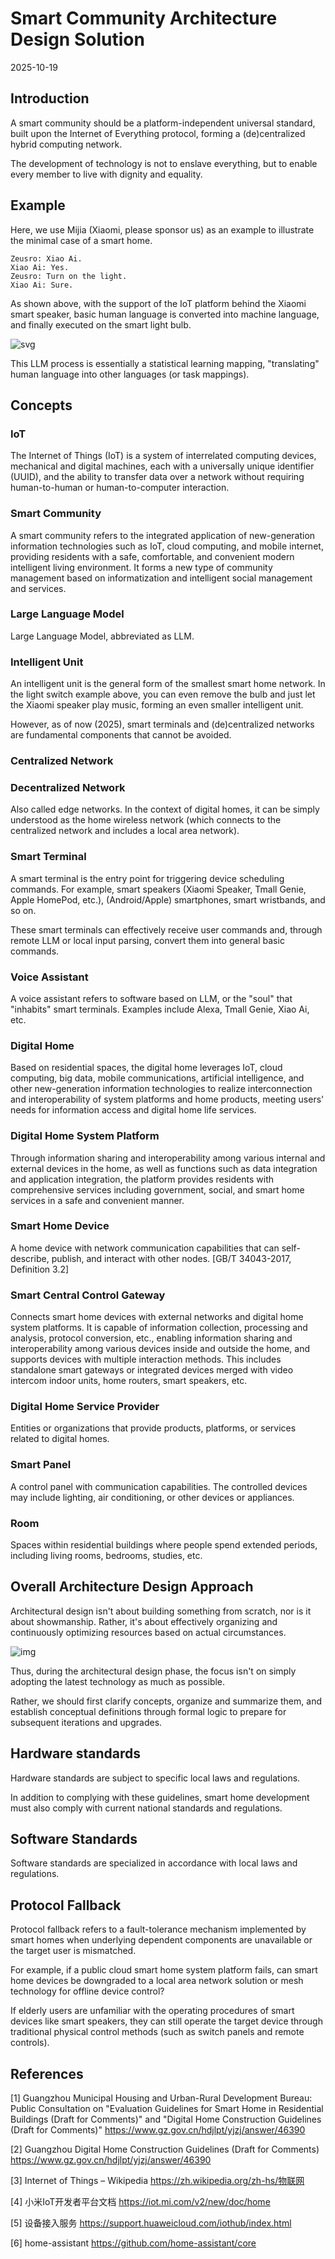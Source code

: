 # Smart Community Architecture Design Solution

2025-10-19

## Introduction

A smart community should be a platform-independent universal standard, built upon the Internet of Everything protocol, forming a (de)centralized hybrid computing network.

The development of technology is not to enslave everything, but to enable every member to live with dignity and equality.

## Example

Here, we use Mijia (Xiaomi, please sponsor us) as an example to illustrate the minimal case of a smart home.

```LLM
Zeusro: Xiao Ai.
Xiao Ai: Yes.
Zeusro: Turn on the light.
Xiao Ai: Sure.
```

As shown above, with the support of the IoT platform behind the Xiaomi smart speaker, basic human language is converted into machine language, and finally executed on the smart light bulb.

![svg](img/light.png)

This LLM process is essentially a statistical learning mapping, "translating" human language into other languages (or task mappings).

## Concepts

### IoT

The Internet of Things (IoT) is a system of interrelated computing devices, mechanical and digital machines, each with a universally unique identifier (UUID), and the ability to transfer data over a network without requiring human-to-human or human-to-computer interaction.

### Smart Community

A smart community refers to the integrated application of new-generation information technologies such as IoT, cloud computing, and mobile internet, providing residents with a safe, comfortable, and convenient modern intelligent living environment. It forms a new type of community management based on informatization and intelligent social management and services.

### Large Language Model

Large Language Model, abbreviated as LLM.

### Intelligent Unit

An intelligent unit is the general form of the smallest smart home network.
In the light switch example above, you can even remove the bulb and just let the Xiaomi speaker play music, forming an even smaller intelligent unit.

However, as of now (2025), smart terminals and (de)centralized networks are fundamental components that cannot be avoided.

### Centralized Network

### Decentralized Network

Also called edge networks. In the context of digital homes, it can be simply understood as the home wireless network (which connects to the centralized network and includes a local area network).

### Smart Terminal

A smart terminal is the entry point for triggering device scheduling commands. For example, smart speakers (Xiaomi Speaker, Tmall Genie, Apple HomePod, etc.), (Android/Apple) smartphones, smart wristbands, and so on.

These smart terminals can effectively receive user commands and, through remote LLM or local input parsing, convert them into general basic commands.

### Voice Assistant

A voice assistant refers to software based on LLM, or the "soul" that "inhabits" smart terminals. Examples include Alexa, Tmall Genie, Xiao Ai, etc.

### Digital Home

Based on residential spaces, the digital home leverages IoT, cloud computing, big data, mobile communications, artificial intelligence, and other new-generation information technologies to realize interconnection and interoperability of system platforms and home products, meeting users' needs for information access and digital home life services.

### Digital Home System Platform

Through information sharing and interoperability among various internal and external devices in the home, as well as functions such as data integration and application integration, the platform provides residents with comprehensive services including government, social, and smart home services in a safe and convenient manner.

### Smart Home Device

A home device with network communication capabilities that can self-describe, publish, and interact with other nodes.
[GB/T 34043-2017, Definition 3.2]

### Smart Central Control Gateway

Connects smart home devices with external networks and digital home system platforms. It is capable of information collection, processing and analysis, protocol conversion, etc., enabling information sharing and interoperability among various devices inside and outside the home, and supports devices with multiple interaction methods. This includes standalone smart gateways or integrated devices merged with video intercom indoor units, home routers, smart speakers, etc.

### Digital Home Service Provider

Entities or organizations that provide products, platforms, or services related to digital homes.

### Smart Panel

A control panel with communication capabilities. The controlled devices may include lighting, air conditioning, or other devices or appliances.

### Room

Spaces within residential buildings where people spend extended periods, including living rooms, bedrooms, studies, etc.

## Overall Architecture Design Approach

Architectural design isn't about building something from scratch, nor is it about showmanship. Rather, it's about effectively organizing and continuously optimizing resources based on actual circumstances.

![img](img/smart_home.png)

Thus, during the architectural design phase, the focus isn't on simply adopting the latest technology as much as possible.

Rather, we should first clarify concepts, organize and summarize them, and establish conceptual definitions through formal logic to prepare for subsequent iterations and upgrades.

## Hardware standards

Hardware standards are subject to specific local laws and regulations.

In addition to complying with these guidelines, smart home development must also comply with current national standards and regulations.

## Software Standards

Software standards are specialized in accordance with local laws and regulations.

## Protocol Fallback

Protocol fallback refers to a fault-tolerance mechanism implemented by smart homes when underlying dependent components are unavailable or the target user is mismatched.

For example, if a public cloud smart home system platform fails, can smart home devices be downgraded to a local area network solution or mesh technology for offline device control?

If elderly users are unfamiliar with the operating procedures of smart devices like smart speakers, they can still operate the target device through traditional physical control methods (such as switch panels and remote controls).

## References

[1] 
Guangzhou Municipal Housing and Urban-Rural Development Bureau: Public Consultation on "Evaluation Guidelines for Smart Home in Residential Buildings (Draft for Comments)" and "Digital Home Construction Guidelines (Draft for Comments)"
https://www.gz.gov.cn/hdjlpt/yjzj/answer/46390

[2] 
Guangzhou Digital Home Construction Guidelines (Draft for Comments)
https://www.gz.gov.cn/hdjlpt/yjzj/answer/46390

[3] 
Internet of Things – Wikipedia
https://zh.wikipedia.org/zh-hs/物联网

[4]
小米IoT开发者平台文档
https://iot.mi.com/v2/new/doc/home

[5]
设备接入服务
https://support.huaweicloud.com/iothub/index.html

[6]
home-assistant
https://github.com/home-assistant/core
